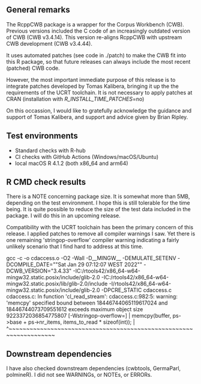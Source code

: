 ## General remarks

The RcppCWB package is a wrapper for the Corpus Workbench (CWB). Previous versions
included the C code of an increasingly outdated version of CWB (CWB v3.4.14).
This version re-aligns RcppCWB with upstream CWB development (CWB v3.4.44).

It uses automated patches (see code in ./patch) to make the CWB fit into this R
package, so that future releases can always include the most recent (patched)
CWB code.

However, the most important immediate purpose of this release is to integrate
patches developed by Tomas Kalibera, bringing it up the the requirements of the
UCRT toolchain. It is not necessary to apply patches at CRAN
(installation with _R_INSTALL_TIME_PATCHES_=no)

On this occassion, I would like to gratefully acknowledge the guidance and
support of Tomas Kalibera, and support and advice given by Brian Ripley.


## Test environments

* Standard checks with R-hub
* CI checks with GitHub Actions (Windows/macOS/Ubuntu)
* local macOS R 4.1.2 (both x86_64 and arm64)


## R CMD check results

There is a NOTE concerning package size. It is somewhat more than 5MB, depending
on the test environment. I hope this is still tolerable for the time being. It
is quite possible to reduce the size of the test data included in the package.
I will do this in an upcoming release.

Compatibility with the UCRT toolchain has been the primary concern of this
release. I applied patches to remove all compiler warnings I saw. Yet there is
one remaining 'stringop-overflow' compiler warning indicating a fairly
unlikely scenario that I find hard to address at this time. 

gcc -c -o cdaccess.o -O2 -Wall -D__MINGW__ -DEMULATE_SETENV -DCOMPILE_DATE=\""Sat Jan 29 07:12:07 WEST 2022"\" -DCWB_VERSION=\"3.4.33\" -IC:/rtools42/x86_64-w64-mingw32.static.posix/include/glib-2.0 -IC:/rtools42/x86_64-w64-mingw32.static.posix/lib/glib-2.0/include -I/rtools42/x86_64-w64-mingw32.static.posix/include/glib-2.0 -DPCRE_STATIC cdaccess.c
cdaccess.c: In function 'cl_read_stream':
cdaccess.c:982:5: warning: 'memcpy' specified bound between 18446744065119617024 and 18446744073709551612 exceeds maximum object size 9223372036854775807 [-Wstringop-overflow=]
 | memcpy(buffer, ps->base + ps->nr_items, items_to_read * sizeof(int));
 | ^~~~~~~~~~~~~~~~~~~~~~~~~~~~~~~~~~~~~~~~~~~~~~~~~~~~~~~~~~~~~~~~~~~~


## Downstream dependencies

I have also checked downstream dependencies (cwbtools, GermaParl, polmineR). I did not see WARNINGs, or NOTEs, or ERRORs.
 